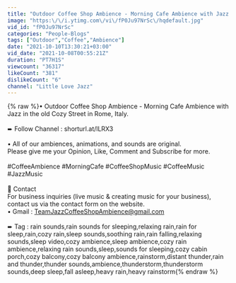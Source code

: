```yaml
---
title: "Outdoor Coffee Shop Ambience - Morning Cafe Ambience with Jazz in the old Cozy Street in Rome, Italy"
image: "https:\/\/i.ytimg.com\/vi\/fP0Ju97NrSc\/hqdefault.jpg"
vid_id: "fP0Ju97NrSc"
categories: "People-Blogs"
tags: ["Outdoor","Coffee","Ambience"]
date: "2021-10-10T13:30:21+03:00"
vid_date: "2021-10-08T00:55:21Z"
duration: "PT7H1S"
viewcount: "36317"
likeCount: "381"
dislikeCount: "6"
channel: "Little Love Jazz"
---
```

{% raw %}• Outdoor Coffee Shop Ambience - Morning Cafe Ambience with Jazz in the old Cozy Street in Rome, Italy.<br /><br />➨ Follow Channel : shorturl.at/lLRX3<br /><br />• All of our ambiences, animations, and sounds are original.<br />Please give me your Opinion, Like, Comment and Subscribe for more. <br /><br />#CoffeeAmbience #MorningCafe #CoffeeShopMusic #CoffeeMusic #JazzMusic<br /><br />📩 Contact<br />For business inquiries (live music &amp; creating music for your business), contact us via the contact form on the website.<br />• Gmail : TeamJazzCoffeeShopAmbience@gmail.com<br /><br />➨ Tag : rain sounds,rain sounds for sleeping,relaxing rain,rain for sleep,rain,cozy rain,sleep sounds,soothing rain,rain falling,relaxing sounds,sleep video,cozy ambience,sleep ambience,cozy rain ambience,relaxing rain sounds,sleep,sounds for sleeping,cozy cabin porch,cozy balcony,cozy balcony ambience,rainstorm,distant thunder,rain and thunder,thunder sounds,ambience,thunderstorm,thunderstorm sounds,deep sleep,fall asleep,heavy rain,heavy rainstorm{% endraw %}

